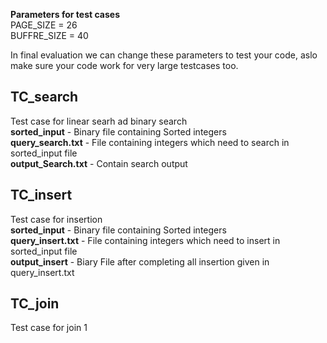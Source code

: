 **Parameters for test cases**  
PAGE_SIZE = 26   
BUFFRE_SIZE = 40   

In final evaluation we can change these parameters to test your code, aslo make sure your code work for very large testcases too.  
 
 ## TC_search    
Test case for linear searh ad binary search       
**sorted_input** - Binary file containing Sorted integers   
**query_search.txt** - File containing integers which need to search in sorted_input file   
**output_Search.txt** - Contain search output  

 
 ## TC_insert  
 Test case for insertion   
 **sorted_input** - Binary file containing Sorted integers  
 **query_insert.txt** - File containing integers which need to insert in sorted_input file        
 **output_insert** - Biary File after completing all insertion given in query_insert.txt   
 
 
## TC_join 
Test case for join 1  

